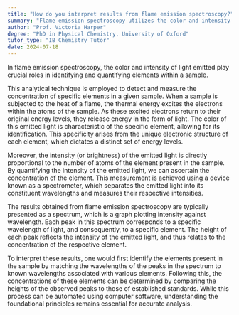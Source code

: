 ```yaml
---
title: "How do you interpret results from flame emission spectroscopy?"
summary: "Flame emission spectroscopy utilizes the color and intensity of emitted light to identify and quantify elements present in a sample."
author: "Prof. Victoria Harper"
degree: "PhD in Physical Chemistry, University of Oxford"
tutor_type: "IB Chemistry Tutor"
date: 2024-07-18
---
```


In flame emission spectroscopy, the color and intensity of light emitted play crucial roles in identifying and quantifying elements within a sample.

This analytical technique is employed to detect and measure the concentration of specific elements in a given sample. When a sample is subjected to the heat of a flame, the thermal energy excites the electrons within the atoms of the sample. As these excited electrons return to their original energy levels, they release energy in the form of light. The color of this emitted light is characteristic of the specific element, allowing for its identification. This specificity arises from the unique electronic structure of each element, which dictates a distinct set of energy levels.

Moreover, the intensity (or brightness) of the emitted light is directly proportional to the number of atoms of the element present in the sample. By quantifying the intensity of the emitted light, we can ascertain the concentration of the element. This measurement is achieved using a device known as a spectrometer, which separates the emitted light into its constituent wavelengths and measures their respective intensities.

The results obtained from flame emission spectroscopy are typically presented as a spectrum, which is a graph plotting intensity against wavelength. Each peak in this spectrum corresponds to a specific wavelength of light, and consequently, to a specific element. The height of each peak reflects the intensity of the emitted light, and thus relates to the concentration of the respective element.

To interpret these results, one would first identify the elements present in the sample by matching the wavelengths of the peaks in the spectrum to known wavelengths associated with various elements. Following this, the concentrations of these elements can be determined by comparing the heights of the observed peaks to those of established standards. While this process can be automated using computer software, understanding the foundational principles remains essential for accurate analysis.
    